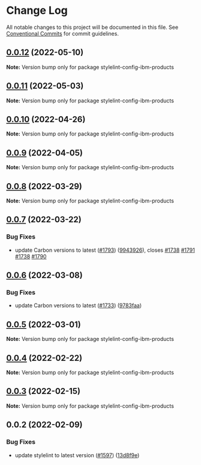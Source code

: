 # Change Log

All notable changes to this project will be documented in this file.
See [Conventional Commits](https://conventionalcommits.org) for commit guidelines.

## [0.0.12](https://github.com/carbon-design-system/ibm-cloud-cognitive/compare/stylelint-config-ibm-products@0.0.11...stylelint-config-ibm-products@0.0.12) (2022-05-10)

**Note:** Version bump only for package stylelint-config-ibm-products





## [0.0.11](https://github.com/carbon-design-system/ibm-cloud-cognitive/compare/stylelint-config-ibm-products@0.0.10...stylelint-config-ibm-products@0.0.11) (2022-05-03)

**Note:** Version bump only for package stylelint-config-ibm-products





## [0.0.10](https://github.com/carbon-design-system/ibm-cloud-cognitive/compare/stylelint-config-ibm-products@0.0.9...stylelint-config-ibm-products@0.0.10) (2022-04-26)

**Note:** Version bump only for package stylelint-config-ibm-products





## [0.0.9](https://github.com/carbon-design-system/ibm-cloud-cognitive/compare/stylelint-config-ibm-products@0.0.8...stylelint-config-ibm-products@0.0.9) (2022-04-05)

**Note:** Version bump only for package stylelint-config-ibm-products





## [0.0.8](https://github.com/carbon-design-system/ibm-cloud-cognitive/compare/stylelint-config-ibm-products@0.0.7...stylelint-config-ibm-products@0.0.8) (2022-03-29)

**Note:** Version bump only for package stylelint-config-ibm-products





## [0.0.7](https://github.com/carbon-design-system/ibm-cloud-cognitive/compare/stylelint-config-ibm-products@0.0.6...stylelint-config-ibm-products@0.0.7) (2022-03-22)


### Bug Fixes

* update Carbon versions to latest ([#1793](https://github.com/carbon-design-system/ibm-cloud-cognitive/issues/1793)) ([9943926](https://github.com/carbon-design-system/ibm-cloud-cognitive/commit/9943926b5234ce0690417d16483da4caa84790cf)), closes [#1738](https://github.com/carbon-design-system/ibm-cloud-cognitive/issues/1738) [#1791](https://github.com/carbon-design-system/ibm-cloud-cognitive/issues/1791) [#1738](https://github.com/carbon-design-system/ibm-cloud-cognitive/issues/1738) [#1790](https://github.com/carbon-design-system/ibm-cloud-cognitive/issues/1790)





## [0.0.6](https://github.com/carbon-design-system/ibm-cloud-cognitive/compare/stylelint-config-ibm-products@0.0.5...stylelint-config-ibm-products@0.0.6) (2022-03-08)


### Bug Fixes

* update Carbon versions to latest ([#1733](https://github.com/carbon-design-system/ibm-cloud-cognitive/issues/1733)) ([9783faa](https://github.com/carbon-design-system/ibm-cloud-cognitive/commit/9783faac23d8f03598ef0e5994743c4c5f915705))





## [0.0.5](https://github.com/carbon-design-system/ibm-cloud-cognitive/compare/stylelint-config-ibm-products@0.0.4...stylelint-config-ibm-products@0.0.5) (2022-03-01)

**Note:** Version bump only for package stylelint-config-ibm-products





## [0.0.4](https://github.com/carbon-design-system/ibm-cloud-cognitive/compare/stylelint-config-ibm-products@0.0.3...stylelint-config-ibm-products@0.0.4) (2022-02-22)

**Note:** Version bump only for package stylelint-config-ibm-products





## [0.0.3](https://github.com/carbon-design-system/ibm-cloud-cognitive/compare/stylelint-config-ibm-products@0.0.2...stylelint-config-ibm-products@0.0.3) (2022-02-15)

**Note:** Version bump only for package stylelint-config-ibm-products





## 0.0.2 (2022-02-09)


### Bug Fixes

* update stylelint to latest version ([#1597](https://github.com/carbon-design-system/ibm-cloud-cognitive/issues/1597)) ([13d8f9e](https://github.com/carbon-design-system/ibm-cloud-cognitive/commit/13d8f9eb2885e687ba23f66b019a5629fffa2a85))
